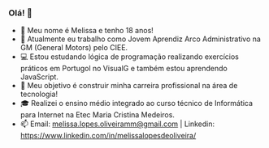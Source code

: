 ### Olá! 👋
- 👩 Meu nome é Melissa e tenho 18 anos!
- 🏢 Atualmente eu trabalho como Jovem Aprendiz Arco Administrativo na GM (General Motors) pelo CIEE.
- 💻 Estou estudando lógica de programação realizando exercícios práticos em Portugol no VisualG e também estou aprendendo JavaScript.
- 🎯 Meu objetivo é construir minha carreira profissional na área de tecnologia!
- 🎓 Realizei o ensino médio integrado ao curso técnico de Informática para Internet na Etec Maria Cristina Medeiros.
- 📫 Email: melissa.lopes.oliveiramm@gmail.com | Linkedin: https://www.linkedin.com/in/melissalopesdeoliveira/ 
